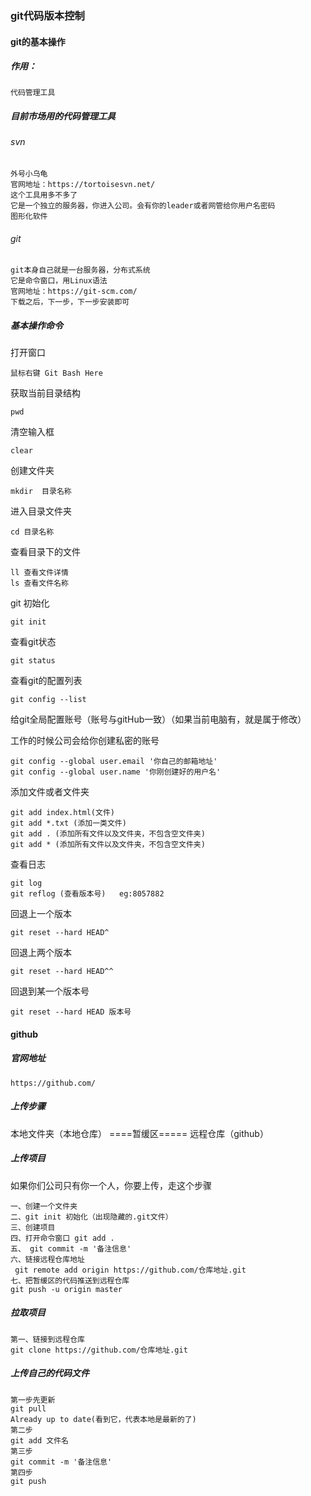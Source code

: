 ### git代码版本控制

#### git的基本操作

##### 作用：

```
代码管理工具
```

##### 目前市场用的代码管理工具

###### svn

```
外号小乌龟
官网地址：https://tortoisesvn.net/
这个工具用多不多了
它是一个独立的服务器，你进入公司。会有你的leader或者网管给你用户名密码
图形化软件
```

###### git

```
git本身自己就是一台服务器，分布式系统
它是命令窗口，用Linux语法
官网地址：https://git-scm.com/
下载之后，下一步，下一步安装即可
```

##### 基本操作命令

打开窗口

```
鼠标右键 Git Bash Here
```

获取当前目录结构

```
pwd
```

清空输入框

```
clear
```

创建文件夹

```
mkdir  目录名称
```

进入目录文件夹

```
cd 目录名称
```

查看目录下的文件

```
ll 查看文件详情
ls 查看文件名称
```

git 初始化

```
git init 
```

查看git状态

```
git status
```

查看git的配置列表

```
git config --list
```

给git全局配置账号（账号与gitHub一致）（如果当前电脑有，就是属于修改）

工作的时候公司会给你创建私密的账号

```
git config --global user.email '你自己的邮箱地址'
git config --global user.name '你刚创建好的用户名'
```

添加文件或者文件夹

```
git add index.html(文件)
git add *.txt (添加一类文件)
git add . (添加所有文件以及文件夹，不包含空文件夹)
git add * (添加所有文件以及文件夹，不包含空文件夹)
```

查看日志

```
git log
git reflog (查看版本号)   eg:8057882
```

回退上一个版本

```
git reset --hard HEAD^
```

回退上两个版本

```
git reset --hard HEAD^^
```

回退到某一个版本号

```
git reset --hard HEAD 版本号
```



#### github

##### 官网地址

```
https://github.com/
```

##### 上传步骤

本地文件夹（本地仓库） ====暂缓区=====  远程仓库（github）

##### 上传项目

如果你们公司只有你一个人，你要上传，走这个步骤

```
一、创建一个文件夹
二、git init 初始化（出现隐藏的.git文件）
三、创建项目
四、打开命令窗口 git add . 
五、 git commit -m '备注信息'
六、链接远程仓库地址
 git remote add origin https://github.com/仓库地址.git
七、把暂缓区的代码推送到远程仓库
git push -u origin master
```

##### 拉取项目

```
第一、链接到远程仓库
git clone https://github.com/仓库地址.git
```

##### 上传自己的代码文件

```
第一步先更新
git pull 
Already up to date(看到它，代表本地是最新的了)
第二步
git add 文件名
第三步
git commit -m '备注信息'
第四步
git push
```

